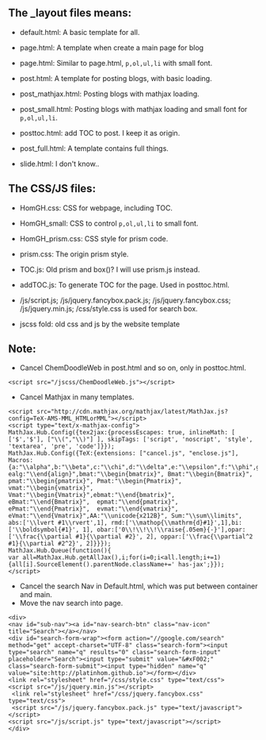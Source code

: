 
## The _layout files means:

- default.html: A basic template for all.

- page.html: A template when create a main page for blog
- page.html: Similar to page.html, `p,ol,ul,li` with small font.

- post.html: A template for posting blogs, with basic loading.
- post_mathjax.html: Posting blogs with mathjax loading.
- post_small.html: Posting blogs with mathjax loading and small font for `p,ol,ul,li`.
- posttoc.html: add TOC to post. I keep it as origin.
- post_full.html: A template contains full things.

- slide.html: I don't know..

## The CSS/JS files:

- HomGH.css: CSS for webpage, including TOC.
- HomGH_small: CSS to control `p,ol,ul,li` to small font.
- HomGH_prism.css: CSS style for prism code.
- prism.css: The origin prism style.
- TOC.js: Old prism and box()?  I will use prism.js instead.
- addTOC.js: To generate TOC for the page. Used in posttoc.html.

- /js/script.js; /js/jquery.fancybox.pack.js; /js/jquery.fancybox.css; /js/jquery.min.js; /css/style.css is used for search box.

- jscss fold: old css and js by the website template 

## Note:

- Cancel ChemDoodleWeb in post.html and so on, only in posttoc.html.

~~~~ markup
<script src="/jscss/ChemDoodleWeb.js"></script>
~~~~

- Cancel Mathjax in many templates.

~~~~ markup
<script src="http://cdn.mathjax.org/mathjax/latest/MathJax.js?config=TeX-AMS-MML_HTMLorMML"></script>
<script type="text/x-mathjax-config">
MathJax.Hub.Config({tex2jax:{processEscapes: true, inlineMath: [ ['$','$'], ["\\(","\\)"] ], skipTags: ['script', 'noscript', 'style', 'textarea', 'pre', 'code']}});
MathJax.Hub.Config({TeX:{extensions: ["cancel.js", "enclose.js"],
Macros:{a:"\\alpha",b:"\\beta",c:"\\chi",d:"\\delta",e:"\\epsilon",f:"\\phi",g:"\\gamma",h:"\\eta",i:"\\iota",j:"\\varphi",k:"\\kappa",l:"\\lambda",m:"\\mu",n:"\\nu",o:"\\omicron",p:"\\pi",q:"\\theta",r:"\\rho",s:"\\sigma",t:"\\tau",u:"\\upsilon",v:"\\varpi",w:"\\omega",x:"\\xi",y:"\\psi",z:"\\zeta",D:"\\Delta",F:"\\Phi",G:"\\Gamma",J:"\\vartheta",L:"\\Lambda",P:"\\Pi",Q:"\\Theta",S:"\\Sigma",U:"\\Upsilon",V:"\\varsigma",W:"\\Omega",X:"\\Xi",Y:"\\Psi",ve:"\\varepsilon",vk:"\\varkappa",vq:"\\vartheta",vp:"\\varpi",vr:"\\varrho",vs:"\\varsigma",vf:"\\varphi",alg:"\\begin{align}", ealg:"\\end{align}",bmat:"\\begin{bmatrix}", Bmat:"\\begin{Bmatrix}", pmat:"\\begin{pmatrix}", Pmat:"\\begin{Pmatrix}", vmat:"\\begin{vmatrix}", Vmat:"\\begin{Vmatrix}",ebmat:"\\end{bmatrix}", eBmat:"\\end{Bmatrix}",  epmat:"\\end{pmatrix}",  ePmat:"\\end{Pmatrix}",  evmat:"\\end{vmatrix}",  eVmat:"\\end{Vmatrix}",AA:"\\unicode{x212B}", Sum:"\\sum\\limits", abs:['\\lvert #1\\rvert',1], rmd:['\\mathop{\\mathrm{d}#1}',1],bi:['\\boldsymbol{#1}', 1], obar:['0\\!\\!\\!\\raise{.05em}{-}'],opar:['\\frac{\\partial #1}{\\partial #2}', 2], oppar:['\\frac{\\partial^2 #1}{\\partial #2^2}', 2]}}});
MathJax.Hub.Queue(function(){
var all=MathJax.Hub.getAllJax(),i;for(i=0;i<all.length;i+=1){all[i].SourceElement().parentNode.className+=' has-jax';}});
</script>
~~~~

- Cancel the search Nav in Default.html, which was put between container and main.
- Move the nav search into page.

~~~~ markup
<div>
<nav id="sub-nav"><a id="nav-search-btn" class="nav-icon" title="Search"></a></nav>
<div id="search-form-wrap"><form action="//google.com/search" method="get" accept-charset="UTF-8" class="search-form"><input type="search" name="q" results="0" class="search-form-input" placeholder="Search"><input type="submit" value="&#xF002;" class="search-form-submit"><input type="hidden" name="q" value="site:http://platinhom.github.io"></form></div>
<link rel="stylesheet" href="/css/style.css" type="text/css">
<script src="/js/jquery.min.js"></script>
 <link rel="stylesheet" href="/css/jquery.fancybox.css" type="text/css">
 <script src="/js/jquery.fancybox.pack.js" type="text/javascript"></script>
<script src="/js/script.js" type="text/javascript"></script>
</div>
~~~~

